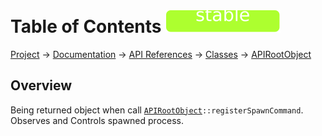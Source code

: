# Table of Contents ![stable]
[Project](https://github.com/ksxatompackages/quick-spawn) → [Documentation](../..) → [API References](..) → [Classes](.) → [APIRootObject](./api.md)

## Overview

Being returned object when call <code>[APIRootObject](.classes/api.md)::registerSpawnCommand</code>. Observes and Controls spawned process.

[fixed]: ../../images/badges/fixed.svg
[stable]: ../../images/badges/stable.svg
[experimental]: ../../images/badges/experimental.svg
[deprecated]: ../../images/badges/deprecated.svg
